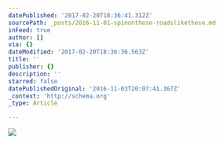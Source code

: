 ```yaml
---
datePublished: '2017-02-20T18:36:41.312Z'
sourcePath: _posts/2016-11-01-spinonthese-roadslikethese.md
inFeed: true
author: []
via: {}
dateModified: '2017-02-20T18:36:36.563Z'
title: ''
publisher: {}
description: ''
starred: false
datePublishedOriginal: '2016-11-03T20:07:41.367Z'
_context: 'http://schema.org'
_type: Article

---
```

![](https://the-grid-user-content.s3-us-west-2.amazonaws.com/1cb03203-0fa4-4cb8-a149-a4ac2b5fc360.jpg)